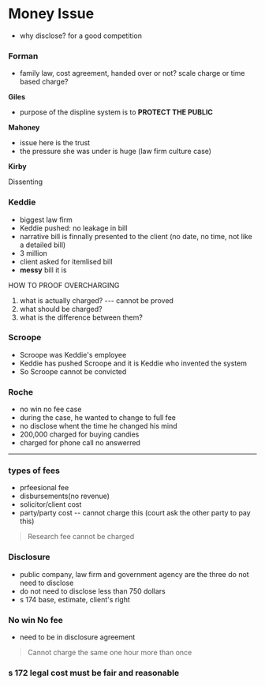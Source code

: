 # Money Issue

* why disclose? for a good competition


### Forman
* family law, cost agreement, handed over or not? scale charge or time based charge?

**Giles**

* purpose of the displine system is to **PROTECT THE PUBLIC**

**Mahoney**

* issue here is the trust
* the pressure she was under is huge (law firm culture case)


**Kirby**

Dissenting

### Keddie

* biggest law firm
* Keddie pushed: no leakage in bill
* narrative bill is finnally presented to the client (no date, no time, not like a detailed bill)
* 3 million 
* client asked for itemlised bill
* **messy** bill it is

HOW TO PROOF OVERCHARGING

1. what is actually charged? --- cannot be proved
2. what should be charged? 
3. what is the difference between them?

### Scroope

* Scroope was Keddie's employee
* Keddie has pushed Scroope and it is Keddie who invented the system
* So Scroope cannot be convicted

### Roche

* no win no fee case
* during the case, he wanted to change to full fee
* no disclose whent the time he changed his mind
* 200,000 charged for buying candies
* charged for phone call no answerred


-----

### types of fees
* prfeesional fee 
* disbursements(no revenue)
* solicitor/client cost  
* party/party cost -- cannot charge this (court ask the other party to pay this)

> Research fee cannot be charged


### Disclosure
* public company, law firm and government agency are the three do not need to disclose
* do not need to disclose less than 750 dollars
* s 174 base, estimate, client's right


### No win No fee
* need to be in disclosure agreement


> Cannot charge the same one hour more than once

### s 172 legal cost must be fair and reasonable

